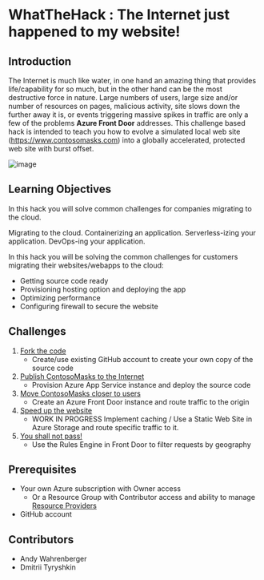 # WhatTheHack : The Internet just happened to my website! 

## Introduction

The Internet is much like water, in one hand an amazing thing that provides life/capability for so much, but in the other hand can be the most destructive force in nature.  Large numbers of users, large size and/or number of resources on pages, malicious activity, site slows down the further away it is, or events triggering massive spikes in traffic are only a few of the problems **Azure Front Door** addresses.  This challenge based hack is intended to teach you how to evolve a simulated local web site (https://www.contosomasks.com) into a globally accelerated, protected web site with burst offset.

![image](https://user-images.githubusercontent.com/54835093/164018823-2d110aba-3052-4942-8713-ba9ec75b9d96.png)


## Learning Objectives
In this hack you will solve common challenges for companies migrating to the cloud.

Migrating to the cloud.
Containerizing an application.
Serverless-izing your application.
DevOps-ing your application.


In this hack you will be solving the common challenges for customers migrating their websites/webapps to the cloud:

- Getting source code ready
- Provisioning hosting option and deploying the app
- Optimizing performance
- Configuring firewall to secure the website

## Challenges
1. [Fork the code](Student/Challenge01.md)
   - Create/use existing GitHub account to create your own copy of the source code
2. [Publish ContosoMasks to the Internet](Student/Challenge02.md)
   - Provision Azure App Service instance and deploy the source code
3. [Move ContosoMasks closer to users](Student/Challenge03.md)
   - Create an Azure Front Door instance and route traffic to the origin 
4. [Speed up the website](Student/Challenge04.md)
   - WORK IN PROGRESS Implement caching / Use a Static Web Site in Azure Storage and route specific traffic to it.
5. [You shall not pass!](Student/Challenge05.md)
   - Use the Rules Engine in Front Door to filter requests by geography

## Prerequisites
- Your own Azure subscription with Owner access
  - Or a Resource Group with Contributor access and ability to manage [Resource Providers](https://docs.microsoft.com/en-us/azure/azure-resource-manager/management/resource-providers-and-types)
- GitHub account 

## Contributors
- Andy Wahrenberger
- Dmitrii Tyryshkin



